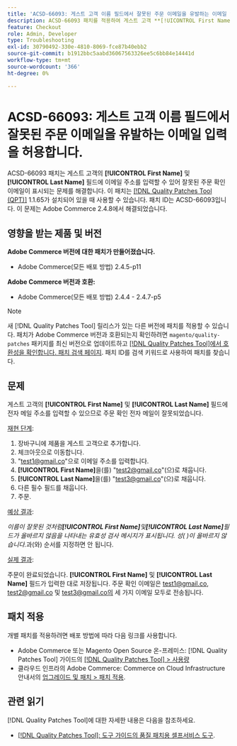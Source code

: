```yaml
---
title: 'ACSD-66093: 게스트 고객 이름 필드에서 잘못된 주문 이메일을 유발하는 이메일 입력을 허용합니다.'
description: ACSD-66093 패치를 적용하여 게스트 고객 **[!UICONTROL First Name]** 및 **[!UICONTROL Last Name]** 필드에 이메일 주소를 입력하고 잘못된 주문 확인 이메일을 보낼 수 있는 Adobe Commerce 문제를 해결합니다.
feature: Checkout
role: Admin, Developer
type: Troubleshooting
exl-id: 30790492-330e-4810-8069-fce87b40ebb2
source-git-commit: b1912bbc5aabd36067563326ee5c6bb84e14441d
workflow-type: tm+mt
source-wordcount: '366'
ht-degree: 0%

---
```


# ACSD-66093: 게스트 고객 이름 필드에서 잘못된 주문 이메일을 유발하는 이메일 입력을 허용합니다.

ACSD-66093 패치는 게스트 고객의 **[!UICONTROL First Name]** 및 **[!UICONTROL Last Name]** 필드에 이메일 주소를 입력할 수 있어 잘못된 주문 확인 이메일이 표시되는 문제를 해결합니다. 이 패치는 [[!DNL Quality Patches Tool (QPT)]](/help/tools/quality-patches-tool/quality-patches-tool-to-self-serve-quality-patches.md) 1.1.65가 설치되어 있을 때 사용할 수 있습니다. 패치 ID는 ACSD-66093입니다. 이 문제는 Adobe Commerce 2.4.8에서 해결되었습니다.

## 영향을 받는 제품 및 버전

**Adobe Commerce 버전에 대한 패치가 만들어졌습니다.**

* Adobe Commerce(모든 배포 방법) 2.4.5-p11

**Adobe Commerce 버전과 호환:**

* Adobe Commerce(모든 배포 방법) 2.4.4 - 2.4.7-p5

>[!NOTE]
>
>새 [!DNL Quality Patches Tool] 릴리스가 있는 다른 버전에 패치를 적용할 수 있습니다. 패치가 Adobe Commerce 버전과 호환되는지 확인하려면 `magento/quality-patches` 패키지를 최신 버전으로 업데이트하고 [[!DNL Quality Patches Tool]에서 호환성을 확인합니다. 패치 검색 페이지](https://experienceleague.adobe.com/tools/commerce-quality-patches/index.html). 패치 ID를 검색 키워드로 사용하여 패치를 찾습니다.

## 문제

게스트 고객의 **[!UICONTROL First Name]** 및 **[!UICONTROL Last Name]** 필드에 전자 메일 주소를 입력할 수 있으므로 주문 확인 전자 메일이 잘못되었습니다.

<u>재현 단계</u>:

1. 장바구니에 제품을 게스트 고객으로 추가합니다.
2. 체크아웃으로 이동합니다.
3. &quot;test1@gmail.co&quot;으로 이메일 주소를 입력합니다.
4. **[!UICONTROL First Name]**&#x200B;을(를) &quot;<test2@gmail.co>&quot;(으)로 채웁니다.
5. **[!UICONTROL Last Name]**&#x200B;을(를) &quot;<test3@gmail.co>&quot;(으)로 채웁니다.
6. 다른 필수 필드를 채웁니다.
7. 주문.

<u>예상 결과</u>:

*이름이 잘못된 것처럼&#x200B;**[!UICONTROL First Name]**&#x200B;및&#x200B;**[!UICONTROL Last Name]**&#x200B;필드가 올바르지 않음을 나타내는 유효성 검사 메시지가 표시됩니다. 성( )이 올바르지 않습니다.*&#x200B;과(와) 순서를 지정하면 안 됩니다.

<u>실제 결과</u>:

주문이 완료되었습니다.
**[!UICONTROL First Name]** 및 **[!UICONTROL Last Name]** 필드가 입력한 대로 저장됩니다.
주문 확인 이메일은 test1@gmail.co, test2@gmail.co 및 test3@gmail.co의 세 가지 이메일 모두로 전송됩니다.

## 패치 적용

개별 패치를 적용하려면 배포 방법에 따라 다음 링크를 사용합니다.

* Adobe Commerce 또는 Magento Open Source 온-프레미스: [!DNL Quality Patches Tool] 가이드의 [[!DNL Quality Patches Tool] > 사용량](/help/tools/quality-patches-tool/usage.md)
* 클라우드 인프라의 Adobe Commerce: Commerce on Cloud Infrastructure 안내서의 [업그레이드 및 패치 > 패치 적용](https://experienceleague.adobe.com/docs/commerce-cloud-service/user-guide/develop/upgrade/apply-patches.html).

## 관련 읽기

[!DNL Quality Patches Tool]에 대한 자세한 내용은 다음을 참조하세요.

* [[!DNL Quality Patches Tool]: 도구 가이드의 품질 패치용 셀프서비스 도구](/help/tools/quality-patches-tool/quality-patches-tool-to-self-serve-quality-patches.md).

